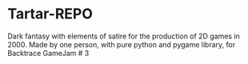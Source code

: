 # Tartar-REPO
Dark fantasy with elements of satire for the production of 2D games in 2000. Made by one person, with pure python and pygame library, for Backtrace GameJam # 3
